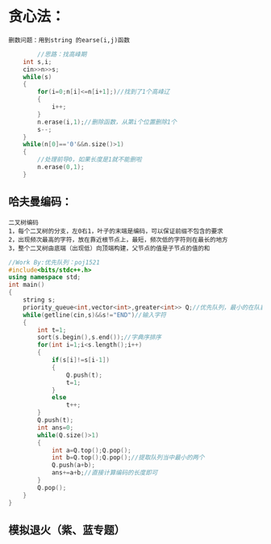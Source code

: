 # 贪心法：
    删数问题：用到string 的earse(i,j)函数
```c++
        //思路：找高峰期
    int s,i;
    cin>>n>>s;
    while(s)
    {
        for(i=0;n[i]<=n[i+1];)//找到了1个高峰辽
        {
            i++;
        }
        n.erase(i,1);//删除函数，从第i个位置删除1个
        s--;
    }
    while(n[0]=='0'&&n.size()>1)
    {
        //处理前导0，如果长度是1就不能删啦
        n.erase(0,1);
    }
```
## 哈夫曼编码：
    二叉树编码
    1，每个二叉树的分支，左0右1，叶子的末端是编码，可以保证前缀不包含的要求
    2，出现频次最高的字符，放在靠近根节点上，最短，频次低的字符则在最长的地方
    3，整个二叉树由底端（出现低）向顶端构建，父节点的值是子节点的值的和
```c++
//Work By:优先队列：poj1521
#include<bits/stdc++.h>
using namespace std;
int main()
{
    string s;
    priority_queue<int,vector<int>,greater<int>> Q;//优先队列，最小的在队首
    while(getline(cin,s)&&s!="END")//输入字符
    {
        int t=1;
        sort(s.begin(),s.end());//字典序排序
        for(int i=1;i<s.length();i++)
        {
            if(s[i]!=s[i-1])
            {
                Q.push(t);
                t=1;
            }
            else 
                t++;
        }
        Q.push(t);
        int ans=0;
        while(Q.size()>1)
        {
            int a=Q.top();Q.pop();
            int b=Q.top();Q.pop();//提取队列当中最小的两个
            Q.push(a+b);
            ans+=a+b;//直接计算编码的长度即可
        }
        Q.pop();
    }
}
```
## 模拟退火（紫、蓝专题）